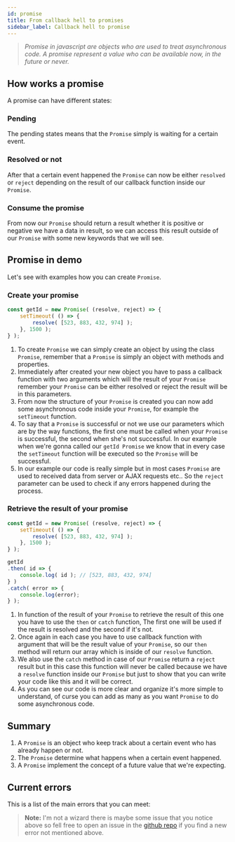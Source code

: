 ```yaml
---
id: promise
title: From callback hell to promises
sidebar_label: Callback hell to promise
---
```

>*Promise in javascript are objects who are used to treat asynchronous code. A promise represent a value who can be available now, in the future or never.*

## How works a promise
A promise can have different states:

### Pending
The pending states means that the `Promise` simply is waiting for a certain event.

### Resolved or not
After that a certain event happened the `Promise` can now be either `resolved` or `reject` depending on the result of our callback function inside our `Promise`.

### Consume the promise
From now our `Promise` should return a result whether it is positive or negative we have a data in result, so we can access this result outside of our `Promise` with some new keywords that we will see.

## Promise in demo
Let's see with examples how you can create `Promise`.

### Create your promise
```js
const getId = new Promise( (resolve, reject) => {
    setTimeout( () => {
        resolve( [523, 883, 432, 974] );
    }, 1500 );
} );
```
1. To create `Promise` we can simply create an object by using the class `Promise`, remember that a `Promise` is simply an object with methods and properties.
2. Immediately after created your new object you have to pass a callback function with two arguments which will the result of your `Promise` remember your `Promise` can be either resolved or reject the result will be in this parameters.
3. From now the structure of your `Promise` is created you can now add some asynchronous code inside your `Promise`, for example the `setTimeout` function.
4. To say that a `Promise` is successful or not we use our parameters which are by the way functions, the first one must be called when your `Promise` is successful, the second when she's not successful. In our example when we're gonna called our `getId Promise` we know that in every case the `setTimeout` function will be executed so the `Promise` will be successful.
5. In our example our code is really simple but in most cases `Promise` are used to received data from server or AJAX requests etc.. So the `reject` parameter can be used to check if any errors happened during the process.

### Retrieve the result of your promise
```js
const getId = new Promise( (resolve, reject) => {
    setTimeout( () => {
        resolve( [523, 883, 432, 974] );
    }, 1500 );
} );

getId
.then( id => {
    console.log( id ); // [523, 883, 432, 974]
} )
.catch( error => {
    console.log(error);
} );
```
1. In function of the result of your `Promise` to retrieve the result of this one you have to use the `then` or `catch` function, The first one will be used if the result is resolved and the second if it's not.
2. Once again in each case you have to use callback function with argument that will be the result value of your `Promise`,  so our `then` method will return our array which is inside of our `resolve` function.
3. We also use the `catch` method in case of our `Promise` return a `reject` result but in this case this function will never be called because we have a `resolve` function inside our `Promise` but just to show that you can write your code like this and it will be correct.
4. As you can see our code is more clear and organize it's more simple to understand, of curse you can add as many as you want `Promise` to do some asynchronous code.
 
## Summary
1. A `Promise` is an object who keep track about a certain event who has already happen or not.
2. The `Promise` determine what happens when a certain event happened.
3. A `Promise` implement the concept of a future value that we're expecting.

## Current errors
This is a list of the main errors that you can meet:
> **Note:** I'm not a wizard there is maybe some issue that you notice above so fell free to open an issue in the [github repo](https://github.com/luctst/learn-javascript) if you find a new error not mentioned above.